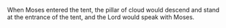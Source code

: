When Moses entered the tent, the pillar of cloud would descend and stand at the entrance of the tent, and the Lord would speak with Moses.

